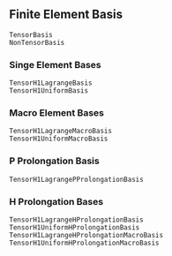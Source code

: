 ## Finite Element Basis

```@docs
TensorBasis
NonTensorBasis
```

### Singe Element Bases

```@docs
TensorH1LagrangeBasis
TensorH1UniformBasis
```

### Macro Element Bases

```@docs
TensorH1LagrangeMacroBasis
TensorH1UniformMacroBasis
```

### P Prolongation Basis

```@docs
TensorH1LagrangePProlongationBasis
```

### H Prolongation Bases

```@docs
TensorH1LagrangeHProlongationBasis
TensorH1UniformHProlongationBasis
TensorH1LagrangeHProlongationMacroBasis
TensorH1UniformHProlongationMacroBasis
```